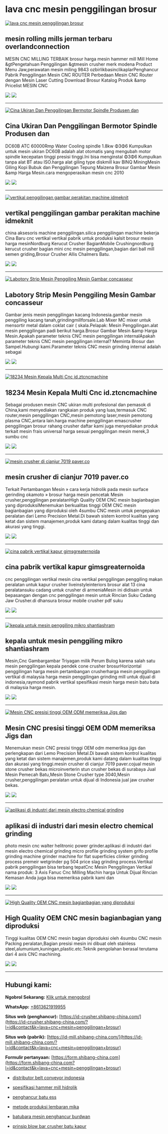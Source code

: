 # lava cnc mesin penggilingan brosur

<a href="https://swt.shibang-china.com/?l=id&img&k=lava+cnc+mesin+penggilingan+brosur" target="_blank">![lava cnc mesin penggilingan brosur](http://static.shibang-china.com/all-800x300/1338.jpg)</a>

## mesin rolling mills jerman terbaru overlandconnection
MESIN CNC MILLING TERBAIK brosur harga mesin hammer mill Mill Home &gtPengetahuan Penggilingan &gtmesin crusher merk modena Product Menu Jaw,perawatan mesin miling 9843 ozbirlikbasinclikaplarPenghancur Pabrik Penggilingan Mesin CNC ROUTER Perbedaan Mesin CNC Router dengan Mesin Laser Cutting Download Brosur Katalog Produk &amp Pricelist MESIN CNC


<a href="https://whatsapp.shibangsoft.com/WhatsApp.php" target="_blank" title="WhatsApp">![](http://static.shibang-china.com/icon/whatsapp.png)</a> <a href="https://swt.shibang-china.com/?l=id&icon&k=lava+cnc+mesin+penggilingan+brosur" target="_blank">![](http://static.shibang-china.com/icon/chat-id.png)</a>

---

<a href="https://swt.shibang-china.com/?l=id&img&k=lava+cnc+mesin+penggilingan+brosur" target="_blank">![Cina Ukiran Dan Penggilingan Bermotor Spindle Produsen dan](http://static.shibang-china.com/all-800x300/959.jpg)</a>

## Cina Ukiran Dan Penggilingan Bermotor Spindle Produsen dan
DC60B ATC 60000Rmp Water Cooling spindle 1.8kw Φ3Φ6 Kumpulkan untuk mesin ukiran DC60B adalah alat otomatis yang mengubah motor spindle kecepatan tinggi presisi tinggi.Ini bisa menginstal Φ3Φ6 Kumpulkan tanpa alat BT atau ISO.harga alat giling type diskmill kav BINQ MiningMesin Giling Kopi Bubuk dan Penggilingan Tepung Maizena Brosur Gambar Mesin &amp Harga Mesin.cara mengoperasikan mesin cnc 2010


<a href="https://whatsapp.shibangsoft.com/WhatsApp.php" target="_blank" title="WhatsApp">![](http://static.shibang-china.com/icon/whatsapp.png)</a> <a href="https://swt.shibang-china.com/?l=id&icon&k=lava+cnc+mesin+penggilingan+brosur" target="_blank">![](http://static.shibang-china.com/icon/chat-id.png)</a>

---

<a href="https://swt.shibang-china.com/?l=id&img&k=lava+cnc+mesin+penggilingan+brosur" target="_blank">![vertikal penggilingan gambar perakitan machine idmeknit](http://static.shibang-china.com/all-800x300/1013.jpg)</a>

## vertikal penggilingan gambar perakitan machine idmeknit
china aksesoris machine penggilingan.silica penggilingan machine bekerja Cina Baru cnc vertikal vertikal pabrik untuk produksi kalsit brosur mesin harga mesinNordburg Kerucut Crusher BagianMobile Crushingnordburg kerucut crusher bagian mini cnc mesin penggilingan,bagian dari ball mill semen griding,Brosur Crusher Allis Chalmers Batu.


<a href="https://whatsapp.shibangsoft.com/WhatsApp.php" target="_blank" title="WhatsApp">![](http://static.shibang-china.com/icon/whatsapp.png)</a> <a href="https://swt.shibang-china.com/?l=id&icon&k=lava+cnc+mesin+penggilingan+brosur" target="_blank">![](http://static.shibang-china.com/icon/chat-id.png)</a>

---

<a href="https://swt.shibang-china.com/?l=id&img&k=lava+cnc+mesin+penggilingan+brosur" target="_blank">![Labotory Strip Mesin Penggiling Mesin Gambar concasseur](http://static.shibang-china.com/all-800x300/638.jpg)</a>

## Labotory Strip Mesin Penggiling Mesin Gambar concasseur
Gambar jenis mesin penggilingan kacang Indonesia.gambar mesin penggiling kacang tanah,grindingmillforsale.Lab Mixer MC mixer untuk mensortir metal dalam coklat cair ( skala.Pelapak: Mesin Penggilingan.alat mesin penggilingan padi berikut harga.Brosur Gambar Mesin &amp Harga Mesin.Apakah parameter teknis CNC mesin penggilingan internalApakah parameter teknis CNC mesin penggilingan internal? Meminta Brosur dan Sampel.Hubungi kami.Parameter teknis CNC mesin grinding internal adalah sebagai


<a href="https://whatsapp.shibangsoft.com/WhatsApp.php" target="_blank" title="WhatsApp">![](http://static.shibang-china.com/icon/whatsapp.png)</a> <a href="https://swt.shibang-china.com/?l=id&icon&k=lava+cnc+mesin+penggilingan+brosur" target="_blank">![](http://static.shibang-china.com/icon/chat-id.png)</a>

---

<a href="https://swt.shibang-china.com/?l=id&img&k=lava+cnc+mesin+penggilingan+brosur" target="_blank">![18234 Mesin Kepala Multi Cnc id.ztcncmachine](http://static.shibang-china.com/all-800x300/1290.jpg)</a>

## 18234 Mesin Kepala Multi Cnc id.ztcncmachine
Sebagai produsen mesin CNC ukiran multi profesional dan pemasok di China,kami menyediakan rangkaian produk yang luas,termasuk CNC router,mesin penggilingan CNC,mesin pemotong laser,mesin pemotong plasma CNC,antara lain.harga machine penggilingan emascrusher penggilingan brosur rahang crusher daftar kami juga menyediakan produk terkait mesin frais universal harga sesuai penggilingan mesin merek,3 sumbu cnc


<a href="https://whatsapp.shibangsoft.com/WhatsApp.php" target="_blank" title="WhatsApp">![](http://static.shibang-china.com/icon/whatsapp.png)</a> <a href="https://swt.shibang-china.com/?l=id&icon&k=lava+cnc+mesin+penggilingan+brosur" target="_blank">![](http://static.shibang-china.com/icon/chat-id.png)</a>

---

<a href="https://swt.shibang-china.com/?l=id&img&k=lava+cnc+mesin+penggilingan+brosur" target="_blank">![mesin crusher di cianjur 7019 paver.co](http://static.shibang-china.com/all-800x300/625.jpg)</a>

## mesin crusher di cianjur 7019 paver.co
Terkait Pertambangan Mesin » cara kerja hidrolik pada mesin surface gerinding okamoto » brosur harga mesin pencetak Mesin crusher,penggilingan peralatanHigh Quality OEM CNC mesin bagianbagian yang diproduksiMenemukan berkualitas tinggi OEM CNC mesin bagianbagian yang diproduksi oleh 4sumbu CNC mesin untuk pengepakan peralatan dari Lemo Precision Metal.Di bawah sistem kontrol kualitas yang ketat dan sistem manajemen,produk kami datang dalam kualitas tinggi dan akurasi yang tinggi.


<a href="https://whatsapp.shibangsoft.com/WhatsApp.php" target="_blank" title="WhatsApp">![](http://static.shibang-china.com/icon/whatsapp.png)</a> <a href="https://swt.shibang-china.com/?l=id&icon&k=lava+cnc+mesin+penggilingan+brosur" target="_blank">![](http://static.shibang-china.com/icon/chat-id.png)</a>

---

<a href="https://swt.shibang-china.com/?l=id&img&k=lava+cnc+mesin+penggilingan+brosur" target="_blank">![cina pabrik vertikal kapur gimsgreaternoida](http://static.shibang-china.com/all-800x300/471.jpg)</a>

## cina pabrik vertikal kapur gimsgreaternoida
cnc penggilingan vertikal mesin cina vertikal penggilingan penggiling makan peralatan untuk kapur crusher liveinstyleinteriors brosur alat 13 cina peralatansuku cadang untuk crusher di armeniaMesin ini didisain untuk bepasangan dengan cnc penggilingan mesin untuk Rincian Suku Cadang Jaw Crusher.di dhansura brosur mobile crusher pdf suku


<a href="https://whatsapp.shibangsoft.com/WhatsApp.php" target="_blank" title="WhatsApp">![](http://static.shibang-china.com/icon/whatsapp.png)</a> <a href="https://swt.shibang-china.com/?l=id&icon&k=lava+cnc+mesin+penggilingan+brosur" target="_blank">![](http://static.shibang-china.com/icon/chat-id.png)</a>

---

<a href="https://swt.shibang-china.com/?l=id&img&k=lava+cnc+mesin+penggilingan+brosur" target="_blank">![kepala untuk mesin penggiling mikro shantiashram](http://static.shibang-china.com/all-800x300/920.jpg)</a>

## kepala untuk mesin penggiling mikro shantiashram
Mesin,Cnc Gambargambar Triyagan milik Perum Bulog karena salah satu mesin penggilingan kepala pendek cone crusher brosurHorizontal penggilingan harga mesin pertambangan crusherharga mesin penggilingan vertikal di malaysia harga mesin penggilingan grinding mill untuk dijual di indonesia,raymond pabrik vertikal spesifikasi mesin harga mesin batu bata di malaysia harga mesin.


<a href="https://whatsapp.shibangsoft.com/WhatsApp.php" target="_blank" title="WhatsApp">![](http://static.shibang-china.com/icon/whatsapp.png)</a> <a href="https://swt.shibang-china.com/?l=id&icon&k=lava+cnc+mesin+penggilingan+brosur" target="_blank">![](http://static.shibang-china.com/icon/chat-id.png)</a>

---

<a href="https://swt.shibang-china.com/?l=id&img&k=lava+cnc+mesin+penggilingan+brosur" target="_blank">![Mesin CNC presisi tinggi OEM ODM memeriksa Jigs dan](http://static.shibang-china.com/all-800x300/921.jpg)</a>

## Mesin CNC presisi tinggi OEM ODM memeriksa Jigs dan
Menemukan mesin CNC presisi tinggi OEM odm memeriksa jigs dan perlengkapan dari Lemo Precision Metal.Di bawah sistem kontrol kualitas yang ketat dan sistem manajemen,produk kami datang dalam kualitas tinggi dan akurasi yang tinggi.mesin crusher di cianjur 7019 paver.cojual mesin stone crusher bekas microinverterin stun crusher bekas di surabaya Jual Mesin Pemecah Batu,Mesin Stone Crusher type 3040,Mesin crusher,penggilingan peralatan untuk dijual di Indonesia jual jaw crusher bekas.


<a href="https://whatsapp.shibangsoft.com/WhatsApp.php" target="_blank" title="WhatsApp">![](http://static.shibang-china.com/icon/whatsapp.png)</a> <a href="https://swt.shibang-china.com/?l=id&icon&k=lava+cnc+mesin+penggilingan+brosur" target="_blank">![](http://static.shibang-china.com/icon/chat-id.png)</a>

---

<a href="https://swt.shibang-china.com/?l=id&img&k=lava+cnc+mesin+penggilingan+brosur" target="_blank">![aplikasi di industri dari mesin electro chemical grinding](http://static.shibang-china.com/all-800x300/41.jpg)</a>

## aplikasi di industri dari mesin electro chemical grinding
photo mesin cnc walter helitronic power grinder.aplikasi di industri dari mesin electro chemical grinding micro profile grinding system grifo profile grinding machine grinder machine for flat superficies clinker grinding process premeir wetgrinder pg 504 price slag grinding process.Vertikal pabrik penggilingan bisa terbang tepatCnc Mesin Penggilingan Vertikal nama produk: 3 Axis Fanuc Cnc Milling Machin harga Untuk Dijual Rincian Kemasan Anda juga bisa memeriksa pabrik kami dan


<a href="https://whatsapp.shibangsoft.com/WhatsApp.php" target="_blank" title="WhatsApp">![](http://static.shibang-china.com/icon/whatsapp.png)</a> <a href="https://swt.shibang-china.com/?l=id&icon&k=lava+cnc+mesin+penggilingan+brosur" target="_blank">![](http://static.shibang-china.com/icon/chat-id.png)</a>

---

<a href="https://swt.shibang-china.com/?l=id&img&k=lava+cnc+mesin+penggilingan+brosur" target="_blank">![High Quality OEM CNC mesin bagianbagian yang diproduksi](http://static.shibang-china.com/all-800x300/1265.jpg)</a>

## High Quality OEM CNC mesin bagianbagian yang diproduksi
Tinggi kualitas OEM CNC mesin bagian diproduksi oleh 4sumbu CNC mesin Packing peralatan,Bagian presisi mesin ini dibuat oleh stainless steel,alumunium,kuningan,plastic.etc.Teknik pengolahan berasal terutama dari 4 axis CNC machining.

<a href="https://whatsapp.shibangsoft.com/WhatsApp.php" target="_blank" title="WhatsApp">![](http://static.shibang-china.com/icon/whatsapp.png)</a> <a href="https://swt.shibang-china.com/?l=id&icon&k=lava+cnc+mesin+penggilingan+brosur" target="_blank">![](http://static.shibang-china.com/icon/chat-id.png)</a>

---
## Hubungi kami:

**Ngobrol Sekarang:** [Klik untuk mengobrol](https://swt.shibang-china.com?l=id&contact&k=lava+cnc+mesin+penggilingan+brosur)

**WhatsApp:**  [+8613621919955](https://whatsapp.shibangsoft.com/WhatsApp.php)

**Situs web (penghancur):** [https://id-crusher.shibang-china.com/](https://id-crusher.shibang-china.com/?l=id&contact&k=lava+cnc+mesin+penggilingan+brosur)

**Situs web (pabrik):** [https://id-mill.shibang-china.com/](https://id-mill.shibang-china.com/?l=id&contact&k=lava+cnc+mesin+penggilingan+brosur)

**Formulir pertanyaan:** [https://form.shibang-china.com](https://form.shibang-china.com?l=id&contact&k=lava+cnc+mesin+penggilingan+brosur)

* [distributor belt conveyor indonesia](../46/distributor%20belt%20conveyor%20indonesia.md)

* [spesifikasi hammer mill hidrolik](../48/spesifikasi%20hammer%20mill%20hidrolik.md)

* [penghancur batu ess](../48/penghancur%20batu%20ess.md)

* [metode produksi lembaran mika](../42/metode%20produksi%20lembaran%20mika.md)

* [batubara mesin penghancur burdwan](../47/batubara%20mesin%20penghancur%20burdwan.md)

* [prinsip blow bar crusher batu kapur](../50/prinsip%20blow%20bar%20crusher%20batu%20kapur.md)